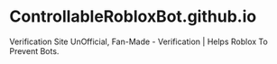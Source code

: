 # ControllableRobloxBot.github.io
Verification Site UnOfficial, Fan-Made - Verification | Helps Roblox To Prevent Bots.
